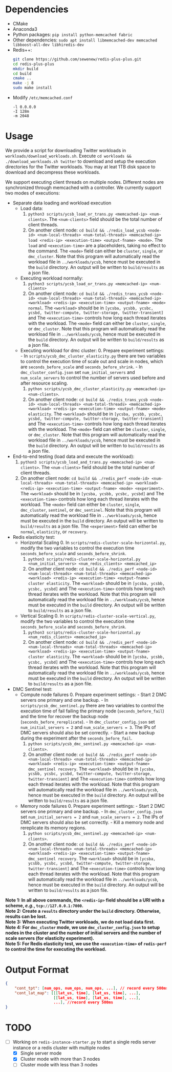 # Dependencies
- CMake
- Anaconda3
- Python packages:
    `pip install python-memcached fabric`
- Other dependencies:
    `sudo apt install libmemcached-dev memcached libboost-all-dev libhiredis-dev`
- Redis++:
    ```bash
    git clone https://github.com/sewenew/redis-plus-plus.git
    cd redis-plus-plus
    mkdir build
    cd build
    cmake ..
    make -j 8
    sudo make install
    ```
- Modify `/etc/memcached.conf`
  ```
  -l 0.0.0.0
  -I 128m
  -m 2048
  ```
# Usage
We provide a script for downloading Twitter workloads in `workloads/download_workloads.sh`. Execute `cd workloads && ./download_workloads.sh twitter` to download and setup the execution directories for the Twitter workloads. You may at leat 1TB disk space to download and decompress these workloads.

We support executing client threads on multiple nodes. Different nodes are synchronized through memcached with a controller. We currently support two modes of executions:
- Separate data loading and workload execution
    - Load data: 
        1. `python3 scripts/ycsb_load_or_trans.py <memcached-ip> <num-clients>`. The `<num-clients>` field should be the total number of client threads.
        2. On another client node: `cd build && ./redis_load_ycsb <node-id> <num-local-threads> <num-total-threads> <memcached-ip> load <redis-ip> <execution-time> <output-fname> <mode>`. The `load` and `<execution-time>` are a placeholders, taking no effect to the command. The `<mode>` field can either be `cluster`, `single`, or `dmc_cluster`. Note that this program will automatically read the workload file in `../workloads/ycsb`, hence must be executed in the `build` directory. An output will be written to `build/results` as a json file.
    - Executing workload normally:
        1. `python3 scripts/ycsb_load_or_trans.py <memcached-ip> <num-clients>`
        2. On another client node: `cd build && ./redis_trans_ycsb <node-id> <num-local-threads> <num-total-threads> <memcached-ip> <workload> <redis-ip> <execution-time> <output-fname> <mode> normal`. The `<workload>` should be in `[ycsba, ycsbb, ycsbc, ycsbd, twitter-compute, twitter-storage, twitter-transient]` and The `<execution-time>` controls how long each thread iterates with the workload. The `<mode>` field can either be `cluster`, `single`, or `dmc_cluster`. Note that this program will automatically read the workload file in `../workloads/ycsb`, hence must be executed in the `build` directory. An output will be written to `build/results` as a json file.
    - Executing workload for dmc cluster:
        0. Prepare experiment settings:
            - In `scripts/ycsb_dmc_cluster_elasticity.py` there are two variables to control the execution time of scale out and scale in nodes, which are `seconds_before_scale` and `seconds_before_shrink`.
            - In `dmc_cluster_config.json` set `num_initial_servers` and `num_scale_servers` to control the number of servers used before and after resource scaling.
        1. `python scripts/ycsb_dmc_cluster_elasticity.py <memcached-ip> <num-clients>`.
        2. On another client node: `cd build && ./redis_trans_ycsb <node-id> <num-local-threads> <num-total-threads> <memcached-ip> <workload> <redis-ip> <execution-time> <output-fname> <mode> elasticity`. The `<workload>` should be in `[ycsba, ycsbb, ycsbc, ycsbd, twitter-compute, twitter-storage, twitter-transient]` and The `<execution-time>` controls how long each thread iterates with the workload. The `<mode>` field can either be `cluster`, `single`, or `dmc_cluster`. Note that this program will automatically read the workload file in `../workloads/ycsb`, hence must be executed in the `build` directory. An output will be written to `build/results` as a json file.
- End-to-end testing (load data and execute the workload):
    1. `python3 scripts/ycsb_load_and_trans.py <memcached-ip> <num-clients>`. The `<num-clients>` field should be the total number of client threads.
    2. On another client node: `cd build && ./redis_perf <node-id> <num-local-threads> <num-total-threads> <memcached-ip> <workload> <redis-ip> <execution-time> <output-fname> <mode> <experiment>`. The `<workload>` should be in `[ycsba, ycsbb, ycsbc, ycsbd]` and The `<execution-time>` controls how long each thread iterates with the workload. The `<mode>` field can either be `cluster`, `single`, `dmc_cluster`, `sentinel`, or `dmc_sentinel`. Note that this program will automatically read the workload file in `../workloads/ycsb`, hence must be executed in the `build` directory. An output will be written to `build/results` as a json file. The `<experiment>` field can either be `normal`, `elasticity`, or `recovery`.
- Redis elasticity test:
    - Horizontal Scaling
        0. In `scripts/redis-cluster-scale-horizontal.py`, modify the two variables to control the execution time `seconds_before_scale` and `seconds_before_shrink`.
        1. `python3 scripts/redis-cluster-scale-horizontal.py <num_initial_servers> <num_redis_clients> <memcached_ip>`
        2. On another client node: `cd build && ./redis_perf <node-id> <num-local-threads> <num-total-threads> <memcached-ip> <workload> <redis-ip> <execution-time> <output-fname> cluster elasticity`. The `<workload>` should be in `[ycsba, ycsbb, ycsbc, ycsbd]` and The `<execution-time>` controls how long each thread iterates with the workload. Note that this program will automatically read the workload file in `../workloads/ycsb`, hence must be executed in the `build` directory. An output will be written to `build/results` as a json file.
    - Vertical Scaling
        0. In `scripts/redis-cluster-scale-vertical.py`, modify the two variables to control the execution time `seconds_before_scale` and `seconds_before_shrink`.
        1. `python3 scripts/redis-cluster-scale-horizontal.py <num_redis_clients> <memcached_ip>`
        2. On another client node: `cd build && ./redis_perf <node-id> <num-local-threads> <num-total-threads> <memcached-ip> <workload> <redis-ip> <execution-time> <output-fname> cluster elasticity`. The `<workload>` should be in `[ycsba, ycsbb, ycsbc, ycsbd]` and The `<execution-time>` controls how long each thread iterates with the workload. Note that this program will automatically read the workload file in `../workloads/ycsb`, hence must be executed in the `build` directory. An output will be written to `build/results` as a json file.
- DMC Sentinel test:
    - Compute node failures
        0. Prepare experiment settings:
            - Start 2 DMC servers one primary and one backup.
            - In `scripts/ycsb_dmc_sentinel.py` there are two variables to control the execution time of fail failing the primary node (`seconds_before_fail`) and the time for recover the backup node (`seconds_before_rereplicate`).
            - In `dmc_cluster_config.json` set `num_initial_servers = 2` and `num_scale_servers = 3`. The IPs of DMC servers should also be set correctly.
            - Start a new backup during the experiment after the `seconds_before_fail`.
        1. `python scripts/ycsb_dmc_sentinel.py <memcached-ip> <num-clients>`.
        2. On another client node: `cd build && ./redis_perf <node-id> <num-local-threads> <num-total-threads> <memcached-ip> <workload> <redis-ip> <execution-time> <output-fname> dmc_sentinel recovery`. The `<workload>` should be in `[ycsba, ycsbb, ycsbc, ycsbd, twitter-compute, twitter-storage, twitter-transient]` and The `<execution-time>` controls how long each thread iterates with the workload. Note that this program will automatically read the workload file in `../workloads/ycsb`, hence must be executed in the `build` directory. An output will be written to `build/results` as a json file.
    - Memory node failures
        0. Prepare experiment settings:
            - Start 2 DMC servers one primary and one backup.
            - In `dmc_cluster_config.json` set `num_initial_servers = 2` and `num_scale_servers = 2`. The IPs of DMC servers should also be set correctly.
            - Kill a memory node and rereplicate its memory regions.
        1. `python scripts/ycsb_dmc_sentinel.py <memcached-ip> <num-clients>`.
        2. On another client node: `cd build && ./redis_perf <node-id> <num-local-threads> <num-total-threads> <memcached-ip> <workload> <redis-ip> <execution-time> <output-fname> dmc_sentinel recovery`. The `<workload>` should be in `[ycsba, ycsbb, ycsbc, ycsbd, twitter-compute, twitter-storage, twitter-transient]` and The `<execution-time>` controls how long each thread iterates with the workload. Note that this program will automatically read the workload file in `../workloads/ycsb`, hence must be executed in the `build` directory. An output will be written to `build/results` as a json file.


**Note 1: In all above commands, the `<redis-ip>` field should be a URI with a scheme, *e.g.*, `tcp://127.0.0.1:7000`.**  
**Note 2: Create a `results` directory under the `build` directory. Otherwise, results can be lost.**  
**Note 3: When executing Twitter workloads, we do not load data first.**  
**Note 4: For `dmc_cluster` mode, we use `dmc_cluster_config.json` to setup nodes in the cluster and the number of initial servers and the number of scale servers (for elasticity experiment).**  
**Note 5: For Redis elasticity test, we use the `<execution-time>` of `redis-perf` to control the time for executing the workload.**  

# Output Format
```json
{
    "cont_tpt": [num_ops, num_ops, num_ops, ...], // record every 500ms
    "cont_lat_map": [[[lat_us, time], [lat_us, time], ...], 
                     [[lat_us, time], [lat_us, time], ...],
                     ...], //record every 500ms
}
```

# TODO
- [ ] Working on `redis-instance-starter.py` to start a single redis server instance or a redis cluster with multiple nodes  
    - [x] Single server mode
    - [x] Cluster mode with more than 3 nodes
    - [ ] Cluster mode with less than 3 nodes